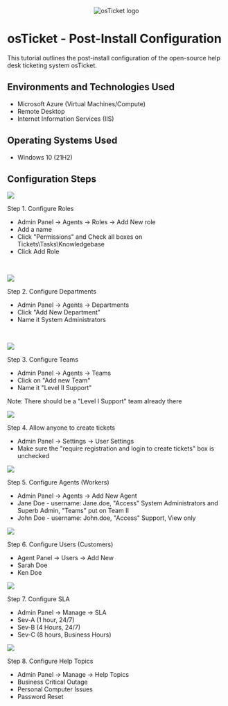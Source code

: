 <p align="center">
<img src="https://i.imgur.com/Clzj7Xs.png" alt="osTicket logo"/>
</p>

<h1>osTicket - Post-Install Configuration</h1>
This tutorial outlines the post-install configuration of the open-source help desk ticketing system osTicket.<br />

<h2>Environments and Technologies Used</h2>

- Microsoft Azure (Virtual Machines/Compute)
- Remote Desktop
- Internet Information Services (IIS)

<h2>Operating Systems Used </h2>

- Windows 10</b> (21H2)

<h2>Configuration Steps</h2>

<p>
<img src="a1.jpg"/>
</p>
<p>
Step 1. Configure Roles

- Admin Panel -> Agents -> Roles -> Add New role
- Add a name
- Click "Permissions" and Check all boxes on Tickets\Tasks\Knowledgebase
- Click Add Role
</p>
<br />

<p>
<img src="a2.jpg"/>
</p>
<p>
Step 2. Configure Departments

- Admin Panel -> Agents -> Departments
- Click "Add New Department"
- Name it System Administrators
</p>
<br />

<p>
<img src="a3.jpg"/>
</p>
<p>
Step 3. Configure Teams

- Admin Panel -> Agents -> Teams
- Click on "Add new Team"
- Name it "Level II Support"
  
Note: There should be a "Level I Support" team already there
</p>

<p>
<img src="a4.jpg"/>
</p>
<p>
Step 4. Allow anyone to create tickets

- Admin Panel -> Settings -> User Settings
- Make sure the "require registration and login to create tickets" box is unchecked
</p> 

<p>
<img src="a5.jpg"/>
</p>
<p>
Step 5. Configure Agents (Workers)

- Admin Panel -> Agents -> Add New Agent
- Jane Doe - username: Jane.doe, "Access" System Administrators and Superb Admin, "Teams" put on Team II
- John Doe - username: John.doe, "Access" Support, View only
</p>

<p>
<img src="a5.jpg"/>
</p>
<p>
Step 6. Configure Users (Customers)

- Agent Panel -> Users -> Add New
- Sarah Doe
- Ken Doe
</p>
<p>
<img src="a9.jpg"/>
</p>
<p>
Step 7. Configure SLA

- Admin Panel -> Manage -> SLA
- Sev-A (1 hour, 24/7)
- Sev-B (4 Hours, 24/7)
- Sev-C (8 hours, Business Hours)
</p>
<p>
<img src="a10.jpg"/>
</p>
<p>
Step 8. Configure Help Topics

- Admin Panel -> Manage -> Help Topics
- Business Critical Outage
- Personal Computer Issues
- Password Reset
</p>
<br />
